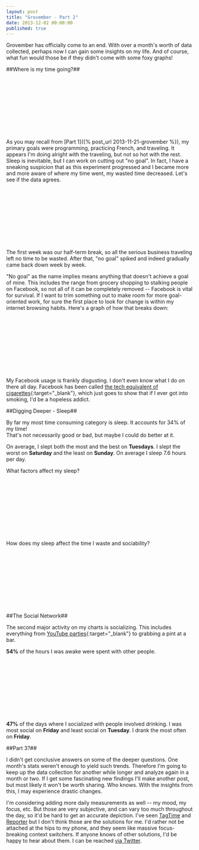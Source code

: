 ```yaml
---
layout: post
title: "Grovember - Part 2"
date: 2013-12-02 00:00:00
published: true
---
```


Grovember has officially come to an end. With over a month's worth of data 
collected, perhaps now I can gain some insights on my life. And of course, what 
fun would those be if they didn't come with some foxy graphs!

##Where is my time going?##

<svg class="graph" id="category-pie"></svg>

As you may recall from [Part 1]({% post_url 2013-11-21-grovember %}), my primary 
goals were programming, practicing French, and traveling. It appears I'm doing 
alright with the traveling, but not so hot with the rest. Sleep is inevitable, 
but I can work on cutting out "no goal". In fact, I have a sneaking suspicion 
that as this experiment progressed and I became more and more aware of where my 
time went, my wasted time decreased. Let's see if the data agrees.

<svg class="graph" id="waste-line"></svg>

The first week was our half-term break, so all the serious business traveling 
left no time to be wasted. After that, "no goal" spiked and indeed gradually 
came back down week by week.

"No goal" as the name implies means anything that doesn't achieve a goal of 
mine. This includes the range from grocery shopping to stalking people on 
Facebook, so not all of it can be completely removed -- Facebook is vital for 
survival. If I want to trim something out to make room for more goal-oriented 
work, for sure the first place to look for change is within my internet browsing 
habits. Here's a graph of how that breaks down:

<svg class="graph" id="internet-bar"></svg>

My Facebook usage is frankly disgusting. I don't even know what I do on there 
all day. Facebook has been called [the tech equivalent of 
cigarettes](http://oznathan.quora.com/Facebook-is-the-21st-century-tech-equivalent-of-cigarettes-And-now-I-can-finally-prove-it){:target="_blank"}, 
which just goes to show that if I ever got into smoking, I'd be a hopeless 
addict.

##Digging Deeper - Sleep##

By far my most time consuming category is sleep. It accounts for 34% of my time!  
That's not necessarily good or bad, but maybe I could do better at it.

On average, I slept both the most and the best on __Tuesdays__. I slept the 
worst on __Saturday__ and the least on __Sunday__. On average I sleep 7.6 hours 
per day.

What factors affect my sleep?

<svg class="graph" id="sleep-diff"></svg>

How does my sleep affect the time I waste and sociability?

<svg class="graph" id="sleep-line"></svg>

##The Social Network##

The second major activity on my charts is socializing. This includes everything 
from [YouTube parties](http://xkcd.com/920/){:target="_blank"} to grabbing a 
pint at a bar.

__54%__ of the hours I was awake were spent with other people.

<svg class="graph" id="people-pie"></svg>

__47%__ of the days where I socialized with people involved drinking. I was most 
social on __Friday__ and least social on __Tuesday__. I drank the most often on 
__Friday__.

##Part 3?##

I didn't get conclusive answers on some of the deeper questions. One month's 
stats weren't enough to yield such trends. Therefore I'm going to keep up the 
data collection for another while longer and analyze again in a month or two. If 
I get some fascinating new findings I'll make another post, but most likely it 
won't be worth sharing. Who knows. With the insights from this, I may experience 
drastic changes.

I'm considering adding more daily measurements as well -- my mood, my focus, 
etc. But those are very subjective, and can vary too much throughout the day, so 
it'd be hard to get an accurate depiction. I've seen [TagTime](http://tagti.me) 
and [Reporter](http://www.reporter-app.com/) but I don't think those are the 
solutions for me. I'd rather not be attached at the hips to my phone, and they 
seem like massive focus-breaking context switchers. If anyone knows of other 
solutions, I'd be happy to hear about them. I can be reached [via 
Twitter](https://twitter.com/wangfowen).

<link rel="stylesheet" href="/css/grovember.css">
<script src="http://d3js.org/d3.v3.min.js" charset="utf-8"></script>
<script type="text/javascript" src="/js/grovember.js"></script>
